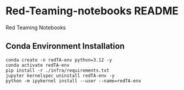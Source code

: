# Red-Teaming-notebooks README
Red Teaming Notebooks

## Conda Environment Installation
```
conda create -n redTA-env python=3.12 -y
conda activate redTA-env
pip install -r ./infra/requirements.txt
jupyter kernelspec uninstall redTA-env -y
python -m ipykernel install --user --name=redTA-env
```

